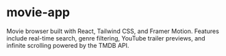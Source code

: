 # movie-app
Movie browser built with React, Tailwind CSS, and Framer Motion. Features include real-time search, genre filtering, YouTube trailer previews, and infinite scrolling powered by the TMDB API.
